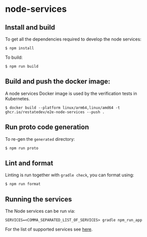 # node-services

## Install and build

To get all the dependencies required to develop the node services:

```shell
$ npm install
```

To build:

```shell
$ npm run build
```

## Build and push the docker image:
A node services Docker image is used by the verification tests in Kubernetes.

```shell
$ docker build --platform linux/arm64,linux/amd64 -t ghcr.io/restatedev/e2e-node-services --push .
```

## Run proto code generation

To re-gen the `generated` directory:

```shell
$ npm run proto
```

## Lint and format

Linting is run together with `gradle check`, you can format using:

```shell
$ npm run format
```

## Running the services

The Node services can be run via:

```shell
SERVICES=<COMMA_SEPARATED_LIST_OF_SERVICES> gradle npm_run_app 
```

For the list of supported services see [here](src/app.ts).

